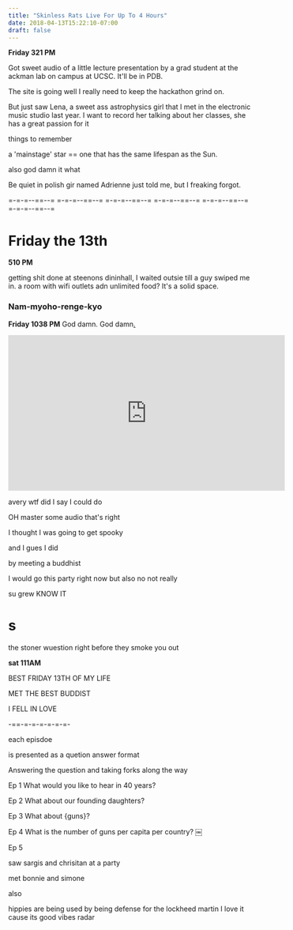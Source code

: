```yaml
---
title: "Skinless Rats Live For Up To 4 Hours"
date: 2018-04-13T15:22:10-07:00
draft: false
---
```


**Friday 321 PM**

Got sweet audio of a little lecture presentation by a grad student at the ackman lab on campus at UCSC. It'll be in PDB.


The site is going well I really need to keep the hackathon grind on.


But just saw Lena, a sweet ass astrophysics girl that I met in the electronic music studio last year. I want to record her talking about her classes, she has a great passion for it



things to remember

a 'mainstage' star == one that has the same lifespan as the Sun.  


also god damn it what



Be quiet in polish gir named Adrienne just told me, but I freaking forgot.


=-=-=--==--= =-=-=--==--= =-=-=--==--= =-=-=--==--= =-=-=--==--= =-=-=--==--=


# Friday the 13th




**510 PM**

getting shit done at steenons dininhall, I waited outsie till a guy swiped me in.  a room with wifi outlets adn unlimited food? It's a solid space.




### Nam-myoho-renge-kyo



**Friday 1038 PM**
God damn. God damn<a href="https://www.nytimes.com/2013/12/15/books/review/jim-harrisons-brown-dog.html">.</a>

<iframe width="560" height="315" src="https://www.youtube.com/embed/s1tAYmMjLdY" frameborder="0" allow="autoplay; encrypted-media" allowfullscreen></iframe>



avery wtf did I say I could do

OH master some audio that's right



I thought I was going to get spooky

and I gues I did

by meeting a buddhist


I would go this party right now but also no not really




su grew KNOW IT

# s




the stoner wuestion right before they smoke you out



**sat 111AM**

BEST FRIDAY 13TH OF MY LIFE

MET THE BEST BUDDIST

I FELL IN LOVE

-==-=-=-=-=-=-=-






each episdoe

is presented as a quetion answer format  




Answering the question and taking forks along the way








Ep 1 What would you like to hear in 40 years?

Ep 2 What about our founding daughters?

Ep 3 What about {guns}?

Ep 4 What is the number of guns per capita per country?
￼

Ep 5


saw sargis and chrisitan at a party

met bonnie and simone

also 

















































  hippies are being used by being defense for the lockheed martin I love it cause its good vibes radar
